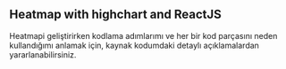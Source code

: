 ## Heatmap with highchart and ReactJS
Heatmapi geliştirirken kodlama adımlarımı ve her bir kod parçasını neden kullandığımı anlamak için, kaynak kodumdaki detaylı açıklamalardan yararlanabilirsiniz.
